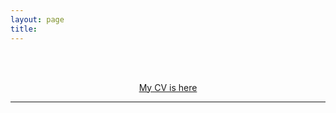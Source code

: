 ```yaml
---
layout: page
title: 
---
```



<br/><br/>

<div align="center">
<a href="https://docs.google.com/a/ncsu.edu/viewer?a=v&pid=sites&srcid=bmNzdS5lZHV8eWd1YW58Z3g6NjY2MjkzMzkxOGJkNzg5MA" target="_blank">My CV is here</a> 
</div>

----
